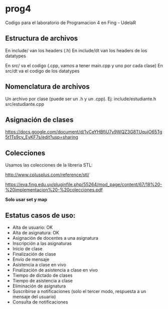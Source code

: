 # prog4
Codigo para el laboratorio de Programacion 4 en Fing - UdelaR

## Estructura de archivos

En include/ van los headers (.h)
En include/dt van los headers de los datatypes

En src/ va el codigo (.cpp, vamos a tener main.cpp y uno por cada clase)
En src/dt va el codigo de los datatypes

## Nomenclatura de archivos 

Un archivo por clase (puede ser un .h y un .cpp). Ej: include/estudiante.h src/estudiante.cpp

## Asignación de clases
https://docs.google.com/document/d/1vCeYHBfiU7y9WQZ3G8TUqujO65Tg5t1Ts9cy_EyKF7s/edit?usp=sharing

## Colecciones
Usamos las colecciones de la libreria STL: 

http://www.cplusplus.com/reference/stl/

https://eva.fing.edu.uy/pluginfile.php/55264/mod_page/content/67/18%20-%20implementacion%20-%20colecciones.pdf

**Solo usar set y map**

## Estatus casos de uso:
- Alta de usuario: OK
- Alta de asignatura: OK
- Asignación de docentes a una asignatura
- Inscripción a las asignaturas
- Inicio de clase
- Finalización de clase
- Envío de mensaje
- Asistencia a clase en vivo
- Finalización de asistencia a clase en vivo
- Tiempo de dictado de clases
- Tiempo de asistencia a clase
- Eliminación de asignatura
- Suscribirse a notificaciones (solo el tercer modo, respuesta a un mensaje del usuario)
- Consulta de notificaciones

